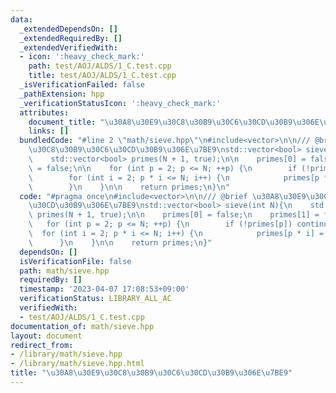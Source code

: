 ```yaml
---
data:
  _extendedDependsOn: []
  _extendedRequiredBy: []
  _extendedVerifiedWith:
  - icon: ':heavy_check_mark:'
    path: test/AOJ/ALDS/1_C.test.cpp
    title: test/AOJ/ALDS/1_C.test.cpp
  _isVerificationFailed: false
  _pathExtension: hpp
  _verificationStatusIcon: ':heavy_check_mark:'
  attributes:
    document_title: "\u30A8\u30E9\u30C8\u30B9\u30C6\u30CD\u30B9\u306E\u7BE9"
    links: []
  bundledCode: "#line 2 \"math/sieve.hpp\"\n#include<vector>\n\n/// @brief \u30A8\u30E9\
    \u30C8\u30B9\u30C6\u30CD\u30B9\u306E\u7BE9\nstd::vector<bool> sieve(int N){\n\
    \    std::vector<bool> primes(N + 1, true);\n\n    primes[0] = false;\n    primes[1]\
    \ = false;\n\n    for (int p = 2; p <= N; ++p) {\n        if (!primes[p]) continue;\n\
    \        for (int i = 2; p * i <= N; i++) {\n            primes[p * i] = false;\n\
    \        }\n    }\n\n    return primes;\n}\n"
  code: "#pragma once\n#include<vector>\n\n/// @brief \u30A8\u30E9\u30C8\u30B9\u30C6\
    \u30CD\u30B9\u306E\u7BE9\nstd::vector<bool> sieve(int N){\n    std::vector<bool>\
    \ primes(N + 1, true);\n\n    primes[0] = false;\n    primes[1] = false;\n\n \
    \   for (int p = 2; p <= N; ++p) {\n        if (!primes[p]) continue;\n      \
    \  for (int i = 2; p * i <= N; i++) {\n            primes[p * i] = false;\n  \
    \      }\n    }\n\n    return primes;\n}"
  dependsOn: []
  isVerificationFile: false
  path: math/sieve.hpp
  requiredBy: []
  timestamp: '2023-04-07 17:08:53+09:00'
  verificationStatus: LIBRARY_ALL_AC
  verifiedWith:
  - test/AOJ/ALDS/1_C.test.cpp
documentation_of: math/sieve.hpp
layout: document
redirect_from:
- /library/math/sieve.hpp
- /library/math/sieve.hpp.html
title: "\u30A8\u30E9\u30C8\u30B9\u30C6\u30CD\u30B9\u306E\u7BE9"
---
```

